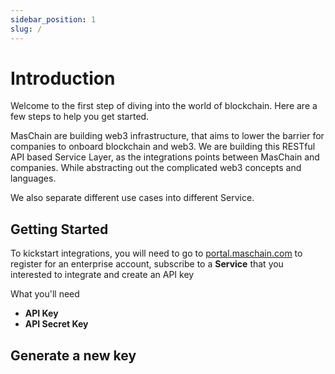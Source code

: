 ```yaml
---
sidebar_position: 1
slug: /
---
```


# Introduction

Welcome to the first step of diving into the world of blockchain. Here are a few steps to help you get started. <br/>

MasChain are building web3 infrastructure, that aims to lower the barrier for companies to onboard blockchain and web3.
We are building this RESTful API based Service Layer, as the integrations points between MasChain and companies. While abstracting out the complicated web3 concepts and languages.

We also separate different use cases into different Service.


## Getting Started

To kickstart integrations, you will need to go to [portal.maschain.com](https://portal.maschain.com/) to register for an enterprise account, subscribe to a **Service** that you interested to integrate and create an API key

 What you'll need
- **API Key**
- **API Secret Key**

## Generate a new key